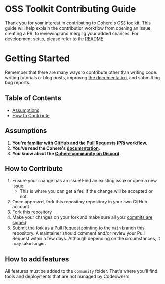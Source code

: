 # OSS Toolkit Contributing Guide

Thank you for your interest in contributing to Cohere's OSS toolkit. This guide will help explain the contribution workflow from opening an issue, creating a PR, to reviewing and merging your added changes. For development setup, please refer to the [README](README.md).

# Getting Started

Remember that there are many ways to contribute other than writing code: writing tutorials or blog posts, improving [the documentation](https://docs.cohere.com), and submitting bug reports.

## Table of Contents

- [Assumptions](#assumptions)
- [How to Contribute](#how-to-contribute)

## Assumptions

1. **You're familiar with [GitHub](https://github.com) and the [Pull Requests (PR)](https://help.github.com/en/github/collaborating-with-issues-and-pull-requests/about-pull-requests) workflow.**
2. **You've read the Cohere's [documentation](https://docs.cohere.com).**
3. **You know about the [Cohere community on Discord](https://discord.com/invite/co-mmunity).**

## How to Contribute

1. Ensure your change has an issue! Find an existing issue or open a new issue.
   - This is where you can get a feel if the change will be accepted or not.
2. Once approved, fork this repository repository in your own GitHub account.
3. [Fork this repository](https://docs.github.com/en/pull-requests/collaborating-with-pull-requests/working-with-forks/fork-a-repo)
4. Make your changes on your fork and make sure all your [commits are signed](https://docs.github.com/en/authentication/managing-commit-signature-verification/about-commit-signature-verification)!
5. [Submit the fork as a Pull Request](https://help.github.com/en/github/collaborating-with-issues-and-pull-requests/creating-a-pull-request-from-a-fork) pointing to the `main` branch this repository. A maintainer should comment and/or review your Pull Request within a few days. Although depending on the circumstances, it may take longer.


## How to add features

All features must be added to the `community` folder. That's where you'll find tools and deployments that are not managed by Codeowners.